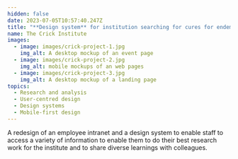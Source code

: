 ```yaml
---
hidden: false
date: 2023-07-05T10:57:40.247Z
title: "**Design system** for institution searching for cures for endemic diseases"
name: The Crick Institute
images:
  - image: images/crick-project-1.jpg
    img_alt: A desktop mockup of an event page
  - image: images/crick-project-2.jpg
    img_alt: mobile mockups of an web pages
  - image: images/crick-project-3.jpg
    img_alt: A desktop mockup of a landing page
topics:
  - Research and analysis
  - User-centred design
  - Design systems
  - Mobile-first design
---
```


A redesign of an employee intranet and a design system to enable staff to access a variety of information to enable them to do their best research work for the institute and to share diverse learnings with colleagues.